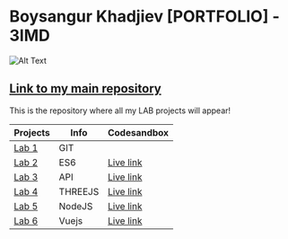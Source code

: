 # Boysangur Khadjiev [PORTFOLIO] - 3IMD
![Alt Text](https://c.tenor.com/KoPW2aXBpOUAAAAC/darth-vader-i-lied.gif)

[Link to my main repository](https://github.com/boysangurkha/DEV5-myportfolio)
-------------------------------------------------------
This is the repository where all my LAB projects will appear!


| Projects | Info | Codesandbox |
| ------ | ------ | ------ |
| [Lab 1](https://github.com/boysangurkha/DEV5-myportfolio/tree/main/LAB1) | GIT |
| [Lab 2](https://github.com/boysangurkha/DEV5-myportfolio/tree/main/LAB2) | ES6 | [Live link](https://codesandbox.io/embed/silly-moore-ig6pbx?fontsize=14&hidenavigation=1&theme=dark)|
| [Lab 3](https://github.com/boysangurkha/DEV5-myportfolio/tree/main/LAB3) | API | [Live link](https://lab3-bay.vercel.app/)|
| [Lab 4](https://github.com/boysangurkha/DEV5-myportfolio/tree/main/LAB4) | THREEJS | [Live link](https://lab4-black.vercel.app/)|
| [Lab 5](https://github.com/boysangurkha/LAB5) | NodeJS | [Live link](https://codepen.io/boysangurkha/pen/KKRjYbj)|
| [Lab 6](https://github.com/boysangurkha/DEV5-myportfolio/tree/main/LAB6) | Vuejs | [Live link](https://vuejs-black.vercel.app/)|

